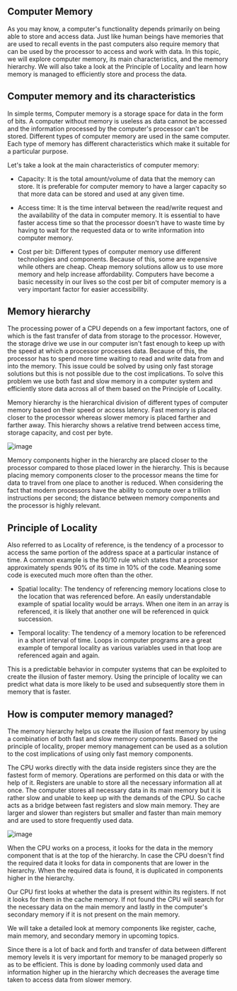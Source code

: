 ## Computer Memory
As you may know, a computer's functionality depends primarily on being able to store and access data. Just like human beings have memories that are used to recall events in the past computers also require memory that can be used by the processor to access and work with data. In this topic, we will explore computer memory, its main characteristics, and the memory hierarchy. We will also take a look at the Principle of Locality and learn how memory is managed to efficiently store and process the data.

## Computer memory and its characteristics

In simple terms, Computer memory is a storage space for data in the form of bits. A computer without memory is useless as data cannot be accessed and the information processed by the computer's processor can't be stored. Different types of computer memory are used in the same computer. Each type of memory has different characteristics which make it suitable for a particular purpose.

Let's take a look at the main characteristics of computer memory:

- Capacity: It is the total amount/volume of data that the memory can store. It is preferable for computer memory to have a larger capacity so that more data can be stored and used at any given time.

- Access time: It is the time interval between the read/write request and the availability of the data in computer memory. It is essential to have faster access time so that the processor doesn't have to waste time by having to wait for the requested data or to write information into computer memory.

- Cost per bit: Different types of computer memory use different technologies and components. Because of this, some are expensive while others are cheap. Cheap memory solutions allow us to use more memory and help increase affordability. Computers have become a basic necessity in our lives so the cost per bit of computer memory is a very important factor for easier accessibility.

## Memory hierarchy

The processing power of a CPU depends on a few important factors, one of which is the fast transfer of data from storage to the processor. However, the storage drive we use in our computer isn't fast enough to keep up with the speed at which a processor processes data. Because of this, the processor has to spend more time waiting to read and write data from and into the memory. This issue could be solved by using only fast storage solutions but this is not possible due to the cost implications. To solve this problem we use both fast and slow memory in a computer system and efficiently store data across all of them based on the Principle of Locality.

Memory hierarchy is the hierarchical division of different types of computer memory based on their speed or access latency. Fast memory is placed closer to the processor whereas slower memory is placed farther and farther away. This hierarchy shows a relative trend between access time, storage capacity, and cost per byte.

![image](https://user-images.githubusercontent.com/92832451/191755244-8f60b7fd-d6a0-4790-9659-7e2660ce38b4.png)

Memory components higher in the hierarchy are placed closer to the processor compared to those placed lower in the hierarchy. This is because placing memory components closer to the processor means the time for data to travel from one place to another is reduced. When considering the fact that modern processors have the ability to compute over a trillion instructions per second; the distance between memory components and the processor is highly relevant.

## Principle of Locality

Also referred to as Locality of reference, is the tendency of a processor to access the same portion of the address space at a particular instance of time. A common example is the 90/10 rule which states that a processor approximately spends 90% of its time in 10% of the code. Meaning some code is executed much more often than the other.

- Spatial locality: The tendency of referencing memory locations close to the location that was referenced before. An easily understandable example of spatial locality would be arrays. When one item in an array is referenced, it is likely that another one will be referenced in quick succession.

- Temporal locality: The tendency of a memory location to be referenced in a short interval of time. Loops in computer programs are a great example of temporal locality as various variables used in that loop are referenced again and again.

This is a predictable behavior in computer systems that can be exploited to create the illusion of faster memory. Using the principle of locality we can predict what data is more likely to be used and subsequently store them in memory that is faster. 

## How is computer memory managed?

The memory hierarchy helps us create the illusion of fast memory by using a combination of both fast and slow memory components. Based on the principle of locality, proper memory management can be used as a solution to the cost implications of using only fast memory components.

The CPU works directly with the data inside registers since they are the fastest form of memory. Operations are performed on this data or with the help of it. Registers are unable to store all the necessary information all at once. The computer stores all necessary data in its main memory but it is rather slow and unable to keep up with the demands of the CPU. So cache acts as a bridge between fast registers and slow main memory. They are larger and slower than registers but smaller and faster than main memory and are used to store frequently used data.

![image](https://user-images.githubusercontent.com/92832451/191755406-302bfeaf-96ec-4032-a620-12cb5d7bcd09.png)

When the CPU works on a process, it looks for the data in the memory component that is at the top of the hierarchy. In case the CPU doesn't find the required data it looks for data in components that are lower in the hierarchy. When the required data is found, it is duplicated in components higher in the hierarchy.

Our CPU first looks at whether the data is present within its registers. If not it looks for them in the cache memory. If not found the CPU will search for the necessary data on the main memory and lastly in the computer's secondary memory if it is not present on the main memory.

We will take a detailed look at memory components like register, cache, main memory, and secondary memory in upcoming topics.

Since there is a lot of back and forth and transfer of data between different memory levels it is very important for memory to be managed properly so as to be efficient. This is done by loading commonly used data and information higher up in the hierarchy which decreases the average time taken to access data from slower memory.

